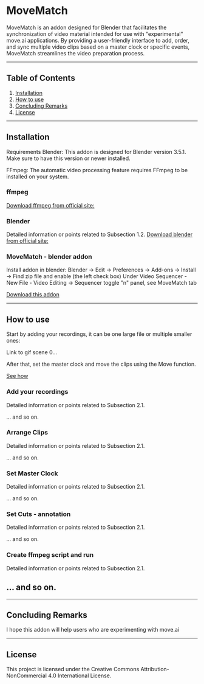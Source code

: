 # MoveMatch

MoveMatch is an addon designed for Blender that facilitates the synchronization of video material intended for use with "experimental" move.ai applications. By providing a user-friendly interface to add, order, and sync multiple video clips based on a master clock or specific events, MoveMatch streamlines the video preparation process.

---

## Table of Contents

1. [Installation](#Installation)
2. [How to use](#How-to-use)
3. [Concluding Remarks](#Concluding-Remarks)
4. [License](#License)


---

## Installation

Requirements
Blender: This addon is designed for Blender version 3.5.1. Make sure to have this version or newer installed.

FFmpeg: The automatic video processing feature requires FFmpeg to be installed on your system.

### ffmpeg

[Download ffmpeg from official site: ](https://ffmpeg.org/download.html)

### Blender

Detailed information or points related to Subsection 1.2.
[Download blender from official site: ](https://www.blender.org/download/)



### MoveMatch - blender addon
Install addon in blender: 
Blender -> Edit -> Preferences -> Add-ons -> Install -> Find zip file and enable (the left check box)
Under Video Sequencer - New File - Video Editing -> Sequencer toggle "n" panel, see MoveMatch tab

[Download this addon](https://github.com/Rockfella/movematch/archive/refs/heads/main.zip)


---

## How to use
Start by adding your recordings, it can be one large file or multiple smaller ones:

Link to gif scene 0...


After that, set the master clock and move the clips using the Move function. 

[See how](https://i.imgur.com/2u7YDm0.gif)

### Add your recordings

Detailed information or points related to Subsection 2.1.

... and so on.


### Arrange Clips

Detailed information or points related to Subsection 2.1.

... and so on.

### Set Master Clock

Detailed information or points related to Subsection 2.1.

... and so on.

### Set Cuts - annotation

Detailed information or points related to Subsection 2.1.

... and so on.

### Create ffmpeg script and run

Detailed information or points related to Subsection 2.1.

... and so on.
---

---

## Concluding Remarks

I hope this addon will help users who are experimenting with move.ai

---

## License

This project is licensed under the Creative Commons Attribution-NonCommercial 4.0 International License.